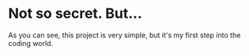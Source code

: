 <h1>Not so secret. But...</h1>
<p>As you can see, this project is very simple, but it's my first step into the coding world.</p>
